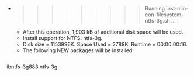 * >>>>>>>>> Running inst-min-con-filesystem-ntfs-3g.sh ...
  * After this operation, 1,903 kB of additional disk space will be used.
  * Install support for NTFS: ntfs-3g.
  * Disk size = 1153996K. Space Used = 2788K. Runtime = 00:00:00:16.
  * The following NEW packages will be installed:
  ```bash
libntfs-3g883 ntfs-3g
  ```
